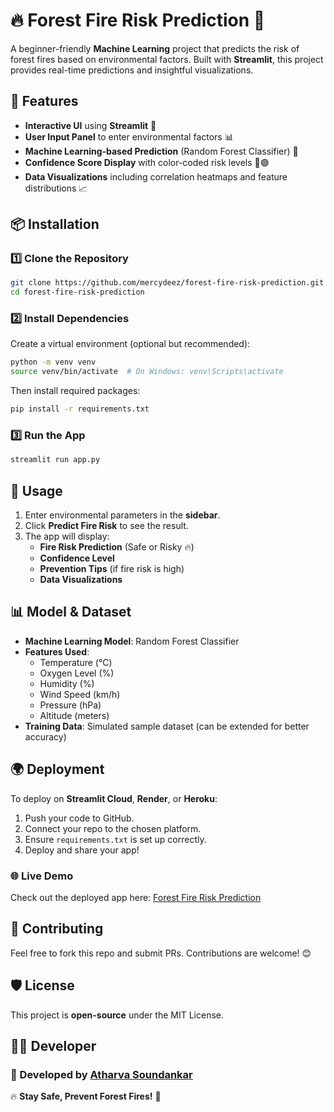 # 🔥 Forest Fire Risk Prediction 🌲

A beginner-friendly **Machine Learning** project that predicts the risk of forest fires based on environmental factors. Built with **Streamlit**, this project provides real-time predictions and insightful visualizations.

## 🚀 Features
- **Interactive UI** using **Streamlit** 🎨
- **User Input Panel** to enter environmental factors 📊
- **Machine Learning-based Prediction** (Random Forest Classifier) 🤖
- **Confidence Score Display** with color-coded risk levels 🔴🟢
- **Data Visualizations** including correlation heatmaps and feature distributions 📈

## 📦 Installation

### 1️⃣ Clone the Repository
```sh
git clone https://github.com/mercydeez/forest-fire-risk-prediction.git
cd forest-fire-risk-prediction
```

### 2️⃣ Install Dependencies
Create a virtual environment (optional but recommended):
```sh
python -m venv venv
source venv/bin/activate  # On Windows: venv\Scripts\activate
```

Then install required packages:
```sh
pip install -r requirements.txt
```

### 3️⃣ Run the App
```sh
streamlit run app.py
```

## 🎯 Usage
1. Enter environmental parameters in the **sidebar**.
2. Click **Predict Fire Risk** to see the result.
3. The app will display:
   - **Fire Risk Prediction** (Safe or Risky 🔥)
   - **Confidence Level**
   - **Prevention Tips** (if fire risk is high)
   - **Data Visualizations**

## 📊 Model & Dataset
- **Machine Learning Model**: Random Forest Classifier
- **Features Used**:
  - Temperature (°C)
  - Oxygen Level (%)
  - Humidity (%)
  - Wind Speed (km/h)
  - Pressure (hPa)
  - Altitude (meters)
- **Training Data**: Simulated sample dataset (can be extended for better accuracy)

## 🌍 Deployment
To deploy on **Streamlit Cloud**, **Render**, or **Heroku**:
1. Push your code to GitHub.
2. Connect your repo to the chosen platform.
3. Ensure `requirements.txt` is set up correctly.
4. Deploy and share your app!

### 🌐 Live Demo
Check out the deployed app here: [Forest Fire Risk Prediction](https://forest-fire-risk-prediction-d9vmff5zuuvjvgoyjqjvpr.streamlit.app/#c322ce6a)

## 🤝 Contributing
Feel free to fork this repo and submit PRs. Contributions are welcome! 😊

## 🛡️ License
This project is **open-source** under the MIT License.

## 👨‍💻 Developer
### 🚀 Developed by [Atharva Soundankar](https://www.linkedin.com/in/atharva-soundankar/)
🔥 **Stay Safe, Prevent Forest Fires!** 🌲

